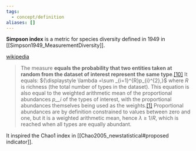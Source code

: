 ```yaml
---
tags:
  - concept/definition
aliases: []
---
```

**Simpson index** is a metric for species diversity defined in 1949 in [[Simpson1949_MeasurementDiversity]].

[wikipedia](;;;)
> The measure **equals the probability that two entities taken at random from the dataset of interest represent the same type**.[[10]](https://en.wikipedia.org/wiki/Diversity_index#cite_note-Simpson1949-10) It equals:
> ${\displaystyle \lambda =\sum _{i=1}^{R}p_{i}^{2},}$
> where _R_ is richness (the total number of types in the dataset). This equation is also equal to the weighted arithmetic mean of the proportional abundances _p__i_ of the types of interest, with the proportional abundances themselves being used as the weights.[[1]](https://en.wikipedia.org/wiki/Diversity_index#cite_note-Hill1973-1) Proportional abundances are by definition constrained to values between zero and one, but it is a weighted arithmetic mean, hence _λ_ ≥ 1/_R_, which is reached when all types are equally abundant.

It inspired the Chao1 index in [[Chao2005_newstatistical#proposed indicator]].